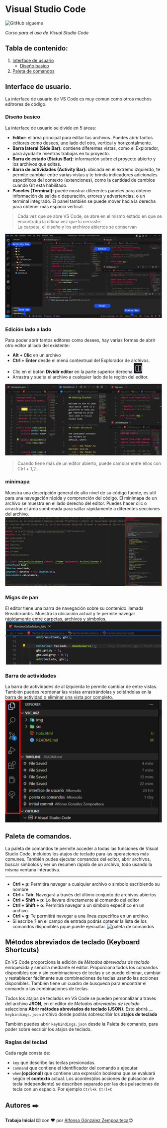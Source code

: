# Visual Studio Code

<!-- _Se puede colocar [Shields](https://shields.io/)_ -->

![GitHub sigueme][GitHub followers]

_Curso para el uso de Visual Studio Code_

## Tabla de contenido:
1. [Interface de usuario][1]
    * [Diseño basico][1.1]
1. [Paleta de comandos][2]
## Interface de usuario.
La interface de usuario de VS Code es muy comun como otros muchos editrores de código.
### Diseño basico
La interface de usuario se divide en 5 áreas:
* __Editor:__ el área principal para editar tus archivos. Puedes abrir tantos editores como desees, uno lado del otro, vertical y horizontalmente.
* __Barra lateral (Side Bar):__ contiene diferentes vistas, como el Explorador, para ayudarte mientras trabajas en tu proyecto.
* __Barra de estado (Status Bar):__ información sobre el proyecto abierto y los archivos que editas.
* __Barra de actividades (Activity Bar):__ ubicada en el extremo izquierdo, te permite cambiar entre varias vistas y te brinda indicadores adicionales especificos del contexto (extenciones), como la cantidad de cambios cuando Git está habilitado.
* __Paneles (Terminal):__ puede mostrar diferentes paneles para obtener información de salida o depuración, errores y advertencias, o un terminal integrado. El panel también se puede mover hacia la derecha para obtener más espacio vertical.

> Cada vez que se abre VS Code, se abre en el mismo estado en que se encontraba la última vez que lo cerraste.  
> La carpeta, el diseño y los archivos abiertos se conservan

![interface de usuario](img/interface.png)

### Edición lado a lado
Para poder abrir tantos editores como desees, hay varias formas de abrir otro editor al lado del existente:
* __Alt + Clic__ en un archivo
* __Ctrl + Enter__ desde el menú contextrual del Explorador de archivos.
* Clic en el botón __Dividir editor__ en la parte superior derecha ![](img/dividir_editor.png)
* Arrastra y suelta el archivo a cualquier lado de la región del editor.

![editor](img/editor.png)
>Cuando tiene más de un editor abierto, puede cambiar entre ellos con Ctrl + 1,2 ..
### minimapa
Muestra una descripción general de alto nivel de su código fuente, es util para una navegación rápida y comprención del código. El minimapa de un archivo se muestra en el lado derecho del editor. Puedes hacer clic o arrastrar el área sombreada para saltar rápidamente a diferentes secciones del archivo.
![minimapa](img/minimapa.png)

### Migas de pan
El editor tiene una barra de navegación sobre su contenido llamada Breadcrumbs. Muestra la ubicación actual y te permite navegar rápidamente entre carpetas, archivos y símbolos.
![breadcrumbs](img/breadcrumbs.png)

<!-- ### Explorador 
### Selección multiple
### Navegación de árbol avanzada
### Vista Exterior
### Editores abiertos
### Puntos de vista -->
### Barra de actividades
La barra de actividades de al izquierda te permite cambiar de entre vistas. También puedes reordenar las vistas arrastrándolas y soltándolas en la barra de actividad o eliminar una vista por completo.
![ActivityBar](img/activity_bar.png)

## Paleta de comandos.  
La paleta de comandos te permite acceder a todas las funciones de Visual Studio Code,
incluidos los atajos de teclado para las operaciones más comunes. También pudes ejecutar comandos del editor, abrir archivos, buscar simbolos y ver un resumen rápido de un archivo, todo usando la misma ventana interactiva.  

---
* __Ctrl + p__: Permitira navegar a cualquier archivo o simbolo escribiendo su nombre
* __Ctrl + Tab__: Navegará a través del último conjunto de archivos abiertos
* __Ctrl + Shift + p__: Lo llevara directamente al comando del editor
* __Ctrl + Shift + o__: Permitirá navegar a un símbolo específico en un archivo.
* __Ctrl + g__: Te permitirá navegar a una línea especifica en un archivo.
* Si escribe ? en el campo de entrada podrás optener la lista de los comandos disponibles pque puede ejecuatar.
![paleta de comandos](img/paletaDeComandos.gif)

## Métodos abreviados de teclado (Keyboard Shortcuts)
En VS Code proporciona la edición de _Métodos abreviados de teclado_ enriquecida y sencilla mediante el editor. Proporciona todos los comandos disponibles con y sin combinaciones de teclas y se puede eliminar, cambiar y restablecer fácilmente sus combinaciones de teclas usando las acciones disponibles. También tiene un cuadro de busqueda para encontrar el comando o las combinaciones de teclas.
<!-- TODO: realizar el gif mostrando cuadro de busqueda-->
Todos los atajos de teclados en VS Code se pueden personalizar a través del archivo __JSON__, en el editor de _Métodos abreviados de teclado_ selecciona __Abrir métodos abreviados de teclado (JSON)__. Esto abrirá __ `keybindings.json` archivo donde podrás sobrescribir los __atajos de teclado__
<!-- TODO: png indicando el open keyboard shortcuts -->
También puedes abrir  `keybindings.json` desde la Paleta de comando, para poder sobre escribir los atajos de teclado.
### Raglas del teclad
Cada regla consta de:
* `key` que describe las teclas presionadas.
* `command` que contiene el identificador del comando a ejecutar.
* `when`__(opcional)__ que contiene una expresión booleana que se evaluará según el __contexto__ actual.
Los acordes(dos acciones de pulsación de tecla independiente) se describen separado por las dos pulsaciones de tecla con un espacio. Por ejemplo ``Ctrl+k Ctrl+C``
## Autores ✒️
**Trabajo Inicial** ⌨️ con ❤️ por [Alfonso Gónzalez Zempoalteca](https://github.com/Alfonso6z)😊



<!-- shields -->
[GitHub followers]: https://img.shields.io/github/followers/Alfonso6z?label=Sígueme&logo=github&style=flat-square

<!-- contenido -->
[1]: #interface-de-usuario
[1.1]: #diseño-basico
[2]: #paleta-de-comandos
